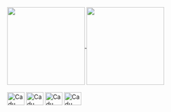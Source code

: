 <a href="https://github.com/CaduR/github-readme-stats">
  <img height=180 align="center" src="https://github-readme-stats.vercel.app/api?username=Cadu&include_all_commits=true&rank_icon=github&show_icons=true&theme=tokyonight" />
</a>
<a href="https://github.com/Cadu/convoychat">
  <img height=180 align="center" src="https://github-readme-stats.vercel.app/api/top-langs?username=Cadu&layout=compact&langs_count=9&card_width=420&show_icons=true&theme=tokyonight" />
</a>

<div style="display: inline-block"><br>
  <img align="center" alt="Cadu" height="30" width="40" src="https://cdn.jsdelivr.net/gh/devicons/devicon@latest/icons/javascript/javascript-original.svg"/>
  <img align="center" alt="Cadu" height="30" width="40" src="https://cdn.jsdelivr.net/gh/devicons/devicon@latest/icons/html5/html5-original.svg" />
  <img align="center" alt="Cadu" height="30" width="40" src="https://cdn.jsdelivr.net/gh/devicons/devicon@latest/icons/css3/css3-original.svg" />
  <img align="center" alt="Cadu" height="30" width="40" src="https://cdn.jsdelivr.net/gh/devicons/devicon@latest/icons/python/python-original.svg" />
</div>
